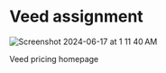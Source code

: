 # Veed assignment

![Screenshot 2024-06-17 at 1 11 40 AM](https://github.com/parth299/Veed/assets/122338270/cb1f37bc-d30d-4cd9-9e6e-09d8b73ff688)

Veed pricing homepage 
